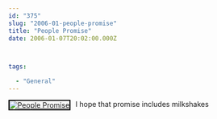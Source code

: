 ```yaml
---
id: "375"
slug: "2006-01-people-promise"
title: "People Promise"
date: 2006-01-07T20:02:00.000Z



tags:

  - "General"
---
```

<div class="sqs-html-content">
  <div style="float: left; margin-right: 10px; margin-bottom: 10px;"> <a href="http://www.flickr.com/photos/mclazarus/83604738/" title="People Promise"><img src="http://static.flickr.com/42/83604738_b0e7dd12d8_m.jpg" alt="People Promise" style="border: solid 2px #000000;" /></a>
</div>
<p>I hope that promise includes milkshakes
<br clear="all" /></p>
</div>
